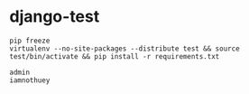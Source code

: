 # django-test

    pip freeze
    virtualenv --no-site-packages --distribute test && source test/bin/activate && pip install -r requirements.txt

    admin
    iamnothuey